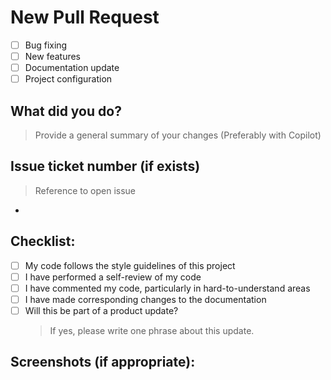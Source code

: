 # New Pull Request
- [ ] Bug fixing
- [ ] New features
- [ ] Documentation update
- [ ] Project configuration

## What did you do?
> Provide a general summary of your changes (Preferably with Copilot)

## Issue ticket number (if exists)
> Reference to open issue
- 

## Checklist:

- [ ] My code follows the style guidelines of this project
- [ ] I have performed a self-review of my code
- [ ] I have commented my code, particularly in hard-to-understand areas
- [ ] I have made corresponding changes to the documentation
- [ ] Will this be part of a product update?
  > If yes, please write one phrase about this update.

## Screenshots (if appropriate):
